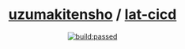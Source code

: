 <header>
    <h1 class="repo-title"><a href="/uzumakitensho" id="ember747" class="ember-view">uzumakitensho</a> / <a href="/uzumakitensho/lat-cicd" id="ember764" class="active ember-view">lat-cicd</a></h1>
      <a href="https://github.com/uzumakitensho/lat-cicd" title="lat-cicd on GitHub" class="repo-gh">
       <div class="repo-badge">
        <a href="#" id="status-image-popup" title="Latest push build on default branch: passed" name="status-images" class="open-popup" data-ember-action="" data-ember-action-769="769">
          <img src="https://travis-ci.org/uzumakitensho/lat-cicd.svg?branch=master" alt="build:passed">
        </a>
      </div>
  </header>
